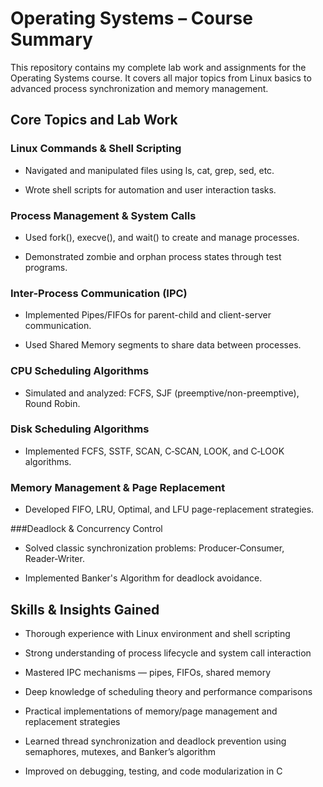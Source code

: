 # Operating Systems – Course Summary
This repository contains my complete lab work and assignments for the Operating Systems course. It covers all major topics from Linux basics to advanced process synchronization and memory management.

## Core Topics and Lab Work
### Linux Commands & Shell Scripting

- Navigated and manipulated files using ls, cat, grep, sed, etc.

- Wrote shell scripts for automation and user interaction tasks.

### Process Management & System Calls

- Used fork(), execve(), and wait() to create and manage processes.

- Demonstrated zombie and orphan process states through test programs.

### Inter-Process Communication (IPC)

- Implemented Pipes/FIFOs for parent-child and client-server communication.

- Used Shared Memory segments to share data between processes.

### CPU Scheduling Algorithms

- Simulated and analyzed: FCFS, SJF (preemptive/non-preemptive), Round Robin.

### Disk Scheduling Algorithms

- Implemented FCFS, SSTF, SCAN, C‑SCAN, LOOK, and C‑LOOK algorithms.

### Memory Management & Page Replacement

- Developed FIFO, LRU, Optimal, and LFU page-replacement strategies.

###Deadlock & Concurrency Control

- Solved classic synchronization problems: Producer‑Consumer, Reader‑Writer.

- Implemented Banker's Algorithm for deadlock avoidance.

## Skills & Insights Gained
- Thorough experience with Linux environment and shell scripting

- Strong understanding of process lifecycle and system call interaction

- Mastered IPC mechanisms — pipes, FIFOs, shared memory

- Deep knowledge of scheduling theory and performance comparisons

- Practical implementations of memory/page management and replacement strategies

- Learned thread synchronization and deadlock prevention using semaphores, mutexes, and Banker’s algorithm

- Improved on debugging, testing, and code modularization in C


